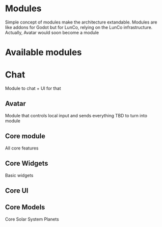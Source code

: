 # Modules

Simple concept of modules make the architecture extandable. Modules are like addons for Godot but for LunCo, relying on the LunCo infrastructure.
Actually, Avatar would soon become a module


# Available modules
# Chat
Module to chat + UI for that

## Avatar

Module that controls local input and sends everything
TBD to turn into module
## Core module

All core features

## Core Widgets

Basic widgets
## Core UI

## Core Models

Core Solar System Planets

